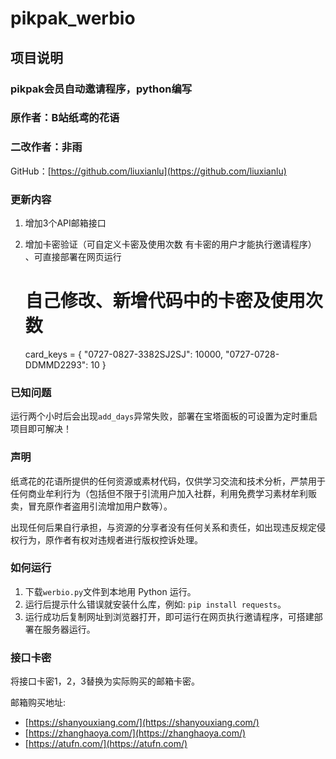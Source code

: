 # pikpak_werbio


## 项目说明

### pikpak会员自动邀请程序，python编写
### 原作者：B站纸鸢的花语
### 二改作者：非雨 
GitHub：[https://github.com/liuxianlu](https://github.com/liuxianlu)

### 更新内容

1. 增加3个API邮箱接口
2. 增加卡密验证（可自定义卡密及使用次数 有卡密的用户才能执行邀请程序） 、可直接部署在网页运行 
   
   # 自己修改、新增代码中的卡密及使用次数 
    card_keys = {
        "0727-0827-3382SJ2SJ": 10000,
        "0727-0728-DDMMD2293": 10
    }

### 已知问题

运行两个小时后会出现`add_days`异常失败，部署在宝塔面板的可设置为定时重启项目即可解决！

### 声明

纸鸢花的花语所提供的任何资源或素材代码，仅供学习交流和技术分析，严禁用于任何商业牟利行为（包括但不限于引流用户加入社群，利用免费学习素材牟利贩卖，冒充原作者盗用引流增加用户数等）。

出现任何后果自行承担，与资源的分享者没有任何关系和责任，如出现违反规定侵权行为，原作者有权对违规者进行版权控诉处理。

### 如何运行

1. 下载`werbio.py`文件到本地用 Python 运行。
2. 运行后提示什么错误就安装什么库，例如: `pip install requests`。
3. 运行成功后复制网址到浏览器打开，即可运行在网页执行邀请程序，可搭建部署在服务器运行。

### 接口卡密

将接口卡密1，2，3替换为实际购买的邮箱卡密。

邮箱购买地址:
- [https://shanyouxiang.com/](https://shanyouxiang.com/)
- [https://zhanghaoya.com/](https://zhanghaoya.com/)
- [https://atufn.com/](https://atufn.com/)

